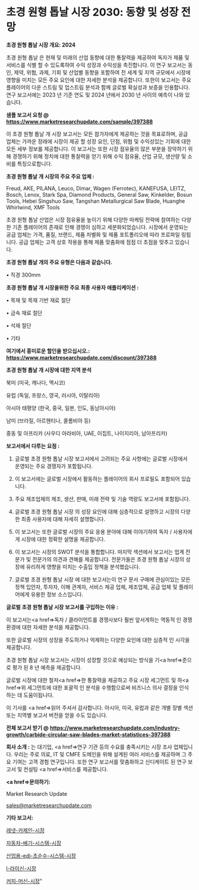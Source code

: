 # 초경 원형 톱날 시장 2030: 동향 및 성장 전망

<strong>초경 원형 톱날 시장 개요: 2024</strong>

초경 원형 톱날 은 현재 및 미래의 산업 동향에 대한 통찰력을 제공하여 독자가 제품 및 서비스를 식별 할 수 있도록하여 수익 성장과 수익성을 촉진합니다. 이 연구 보고서는 동인, 제약, 위협, 과제, 기회 및 산업별 동향을 포함하여 전 세계 및 지역 규모에서 시장에 영향을 미치는 모든 주요 요인에 대한 자세한 분석을 제공합니다. 또한이 보고서는 주요 플레이어의 다운 스트림 및 업스트림 분석과 함께 글로벌 확실성과 보증을 인용합니다. 연구 보고서에는 2023 년 기준 연도 및 2024 년에서 2030 년 사이의 예측이 나와 있습니다.



<strong>샘플 보고서 요청 @ <a href=https://www.marketresearchupdate.com/sample/397388>https://www.marketresearchupdate.com/sample/397388</a></strong>

이 초경 원형 톱날 개 시장 보고서는 모든 참가자에게 제공하는 것을 목표로하며, 공급 업체는 가까운 장래에 시장이 제공 할 성장 요인, 단점, 위협 및 수익성있는 기회에 대한 모든 세부 정보를 제공합니다. 이 보고서는 또한 시장 점유율의 많은 부분을 장악하기 위해 경쟁하기 위해 정치에 대한 통찰력을 얻기 위해 수익 점유율, 산업 규모, 생산량 및 소비를 특징으로합니다.



<strong>초경 원형 톱날 개 시장의 주요 주요 업체 :</strong>

Freud, AKE, PILANA, Leuco, Dimar, Wagen (Ferrotec), KANEFUSA, LEITZ, Bosch, Lenox, Stark Spa, Diamond Products, General Saw, Kinkelder, Bosun Tools, Hebei Singshuo Saw, Tangshan Metallurgical Saw Blade, Huanghe Whirlwind, XMF Tools

초경 원형 톱날 산업은 시장 점유율을 높이기 위해 다양한 마케팅 전략에 참여하는 다양한 기존 플레이어의 존재로 인해 경쟁이 심하고 세분화되었습니다. 시장에서 운영되는 공급 업체는 가격, 품질, 브랜드, 제품 차별화 및 제품 포트폴리오에 따라 프로파일 링됩니다. 공급 업체는 고객 상호 작용을 통해 제품 맞춤화에 점점 더 초점을 맞추고 있습니다.



<strong>초경 원형 톱날 개의 주요 유형은 다음과 같습니다.</strong>

• 직경 300mm



<strong>초경 원형 톱날 개 시장을위한 주요 최종 사용자 애플리케이션 :</strong>

• 목재 및 목재 기반 재료 절단

• 금속 재료 절단

• 석재 절단

• 기타



<strong>여기에서 흥미로운 할인을 받으십시오.: <a href=https://www.marketresearchupdate.com/discount/397388>https://www.marketresearchupdate.com/discount/397388</a></strong>



<strong>초경 원형 톱날 개 시장에 대한 지역 분석</strong>

북미 (미국, 캐나다, 멕시코)

유럽 (독일, 프랑스, 영국, 러시아, 이탈리아)

아시아 태평양 (한국, 중국, 일본, 인도, 동남아시아)

남미 (브라질, 아르헨티나, 콜롬비아 등)

중동 및 아프리카 (사우디 아라비아, UAE, 이집트, 나이지리아, 남아프리카)



<strong>보고서에서 다루는 요점 :</strong>

1. 글로벌 초경 원형 톱날 시장 보고서에서 고려되는 주요 사항에는 글로벌 시장에서 운영되는 주요 경쟁자가 포함됩니다.

2. 이 보고서에는 글로벌 시장에서 활동하는 플레이어의 회사 프로필도 포함되어 있습니다.

3. 주요 제조업체의 제조, 생산, 판매, 미래 전략 및 기술 역량도 보고서에 포함됩니다.

4. 글로벌 초경 원형 톱날 시장 의 성장 요인에 대해 심층적으로 설명하고 시장의 다양한 최종 사용자에 대해 자세히 설명합니다.

5. 이 보고서는 또한 글로벌 시장의 주요 응용 분야에 대해 이야기하여 독자 / 사용자에게 시장에 대한 정확한 설명을 제공합니다.

6. 이 보고서는 시장의 SWOT 분석을 통합합니다. 마지막 섹션에서 보고서는 업계 전문가 및 전문가의 의견과 견해를 제공합니다. 전문가들은 초경 원형 톱날 시장의 성장에 유리하게 영향을 미치는 수출입 정책을 분석했습니다.

7. 글로벌 초경 원형 톱날 시장 에 대한 보고서는이 연구 문서 구매에 관심이있는 모든 정책 입안자, 투자자, 이해 관계자, 서비스 제공 업체, 제조업체, 공급 업체 및 플레이어에게 유용한 정보 소스입니다.



<strong>글로벌 초경 원형 톱날 시장 보고서를 구입하는 이유 :</strong>

이 보고서는<a href=>독자 / 클</a>라이언트를 경쟁사보다 훨씬 앞서게하는 역동적 인 경쟁 환경에 대한 자세한 분석을 제공합니다.

또한 글로벌 시장의 성장을 주도하거나 억제하는 다양한 요인에 대한 심층적 인 시각을 제공합니다.

초경 원형 톱날 시장 보고서는 시장이 성장할 것으로 예상되는 방식을 기<a href=>준으로</a> 평가 된 8 년 예측을 제공합니다.

글로벌 시장에 대한 철저<a href=>한 통찰력</a>을 제공하고 주요 시장 세그먼트 및 하<a href=>위 세그</a>먼트에 대한 포괄적 인 분석을 수행함으로써 비즈니스 의사 결정을 인식하는 데 도움이됩니다.

이 기사를 <a href=>읽어 주</a>셔서 감사합니다. 아시아, 미국, 유럽과 같은 개별 장별 섹션 또는 지역별 보고서 버전을 얻을 수도 있습니다.



<strong>전체 보고서 받기 @ <a href=https://www.marketresearchupdate.com/industry-growth/carbide-circular-saw-blades-market-statistices-397388>https://www.marketresearchupdate.com/industry-growth/carbide-circular-saw-blades-market-statistices-397388</a></strong>



<strong>회사 소개 :</strong>
는 대기업, <a href=>연구 기</a>관 등의 수요를 충족시키는 시장 조사 업체입니다. 우리는 주로 의료, IT 및 CMFE 도메인을 위해 설계된 여러 서비스를 제공하며 그 주요 기여는 고객 경험 연구입니다. 또한 연구 보고서를 맞춤화하고 신디케이트 된 연구 보고서 및 컨설팅 <a href=>서비</a>스를 제공합니다.



<strong><a href=>문의하기:</a></strong>

Market Research Update

sales@marketresearchupdate.com



<strong>기타 보고서:</strong>

<a href=https://www.linkedin.com/pulse/레넷-카제인-시장-세분화-연구-및-목표-고객2029년-isdailynews/>레넷-카제인-시장</a>

<a href=https://www.linkedin.com/pulse/자동차-배기-시스템-시장-진입-전략-및-위험-평가2029년-trend-tracking-tips-360-analysis-i9y4f/>자동차-배기-시스템-시장</a>

<a href=https://www.linkedin.com/pulse/산업용-edi-초순수-시스템-시장-규모-및-성장-2023-trendsetters-talk-360-analysis-xfupf/>산업용-edi-초순수-시스템-시장</a>

<a href=https://www.linkedin.com/pulse/l-라이신-시장-규모-및-성장-2023-data-dive-diaries-24-analysis-aup8f/>l-라이신-시장</a>

<a href=https://www.linkedin.com/pulse/커피-머신-시장-세분화-연구-및-목표-고객2029년-data-dive-diaries-24-analysis-mpryf/>커피-머신-시장</a>"
